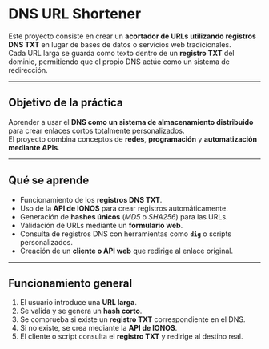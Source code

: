 # **DNS URL Shortener**

Este proyecto consiste en crear un **acortador de URLs utilizando registros DNS TXT** en lugar de bases de datos o servicios web tradicionales.  
Cada URL larga se guarda como texto dentro de un **registro TXT** del dominio, permitiendo que el propio DNS actúe como un sistema de redirección.

---

## **Objetivo de la práctica**

Aprender a usar el **DNS como un sistema de almacenamiento distribuido** para crear enlaces cortos totalmente personalizados.  
El proyecto combina conceptos de **redes**, **programación** y **automatización mediante APIs**.

---

## **Qué se aprende**

- Funcionamiento de los **registros DNS TXT**.  
- Uso de la **API de IONOS** para crear registros automáticamente.  
- Generación de **hashes únicos** (*MD5* o *SHA256*) para las URLs.  
- Validación de URLs mediante un **formulario web**.  
- Consulta de registros DNS con herramientas como **`dig`** o scripts personalizados.  
- Creación de un **cliente o API web** que redirige al enlace original.

---

## **Funcionamiento general**

1. El usuario introduce una **URL larga**.  
2. Se valida y se genera un **hash corto**.  
3. Se comprueba si existe un **registro TXT** correspondiente en el DNS.  
4. Si no existe, se crea mediante la **API de IONOS**.  
5. El cliente o script consulta el **registro TXT** y redirige al destino real.